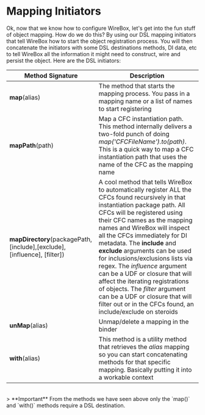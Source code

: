# Mapping Initiators

Ok, now that we know how to configure WireBox, let's get into the fun stuff of object mapping. How do we do this? By using our DSL mapping initiators that tell WireBox how to start the object registration process. You will then concatenate the initiators with some DSL destinations methods, DI data, etc to tell WireBox all the information it might need to construct, wire and persist the object. Here are the DSL initiators:


|Method Signature|Description|
|--|--|
|<b>map</b>(alias)|The method that starts the mapping process. You pass in a mapping name or a list of names to start registering|
|<b>mapPath</b>(path)|Map a CFC instantiation path. This method internally delivers a two-fold punch of doing <i>map('CFCFileName').to(path)</i>. This is a quick way to map a CFC instantiation path that uses the name of the CFC as the mapping name|
|<b>mapDirectory</b>(packagePath,[include],[exclude], [influence], [filter])|A cool method that tells WireBox to automatically register ALL the CFCs found recursively in that instantiation package path. All CFCs will be registered using their CFC names as the mapping names and WireBox will inspect all the CFCs immediately for DI metadata. The <b>include</b> and <b>exclude</b> arguments can be used for inclusions/exclusions lists via regex. The <i>influence</i> argument can be a UDF or closure that will affect the iterating registrations of objects. The <i>filter</i> argument can be a UDF or closure that will filter out or in the CFCs found, an include/exclude on steroids|
|<b>unMap</b>(alias)|Unmap/delete a mapping in the binder|
|<b>with</b>(alias)|This method is a utility method that retrieves the <i>alias</i> mapping so you can start concatenating methods for that specific mapping. Basically putting it into a workable context|

<br>
> **Important** From the methods we have seen above only the `map()` and `with()` methods require a DSL destination.


